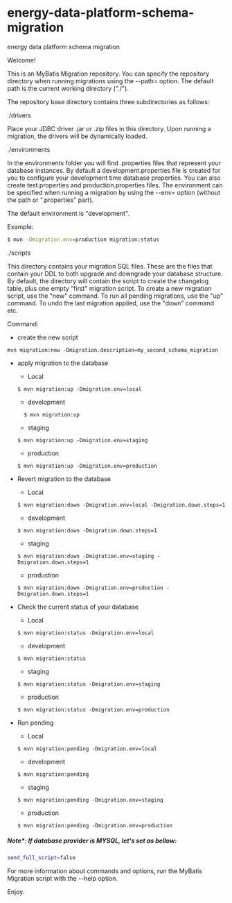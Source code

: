 # energy-data-platform-schema-migration
energy data platform schema migration

Welcome!

This is an MyBatis Migration repository.  You can specify the repository
directory when running migrations using the --path=<repos-directory>
option.  The default path is the current working directory ("./").

The repository base directory contains three subdirectories as follows:

./drivers

Place your JDBC driver .jar or .zip files in this directory.  Upon running a
migration, the drivers will be dynamically loaded.

./environments

In the environments folder you will find .properties files that represent
your database instances.  By default a development.properties file is
created for you to configure your development time database properties.
You can also create test.properties and production.properties files.
The environment can be specified when running a migration by using
the --env=<environment> option (without the path or ".properties" part).

The default environment is "development".

Example:
```sh
$ mvn -Dmigration.env=production migration:status

```

./scripts

This directory contains your migration SQL files.  These are the files
that contain your DDL to both upgrade and downgrade your database
structure.  By default, the directory will contain the script to
create the changelog table, plus one empty "first" migration script.
To create a new migration script, use the "new" command.  To run
all pending migrations, use the "up" command.  To undo the last
migration applied, use the "down" command etc.

Command:
+ create the new script
```shell script
mvn migration:new -Dmigration.description=my_second_schema_migration
```

* apply migration to the database
    *  Local
    ```shell script
    $ mvn migration:up -Dmigration.env=local
    ```
    * development
    ```shell script
      $ mvn migration:up
    ```
  
    * staging
    ```shell script
    $ mvn migration:up -Dmigration.env=staging
    ```
      
    * production
    ```shell script
    $ mvn migration:up -Dmigration.env=production
    ```
  
* Revert migration to the database
    *  Local
    ```shell script
    $ mvn migration:down -Dmigration.env=local -Dmigration.down.steps=1
    ```
    * development
    ```shell script
    $ mvn migration:down -Dmigration.down.steps=1
    ```
    * staging
    ```shell script
    $ mvn migration:down -Dmigration.env=staging -Dmigration.down.steps=1
    ```
    
    * production
    ```shell script
    $ mvn migration:down -Dmigration.env=production -Dmigration.down.steps=1
    ```
* Check the current status of your database
    * Local
    ```shell script
    $ mvn migration:status -Dmigration.env=local
    ```
    * development
    ```shell script
    $ mvn migration:status
    ```
    * staging
    ```shell script
    $ mvn migration:status -Dmigration.env=staging
    ```
    * production
    ```shell script
    $ mvn migration:status -Dmigration.env=production 
    ```
 
 * Run pending
     * Local
     ```shell script
     $ mvn migration:pending -Dmigration.env=local
     ```
     * development
     ```shell script
     $ mvn migration:pending
     ```
     * staging
     ```shell script
     $ mvn migration:pending -Dmigration.env=staging
     ```
     * production
     ```shell script
     $ mvn migration:pending -Dmigration.env=production 
   
##### Note*: If database provider is MYSQL, let's set as bellow: 
```sh
send_full_script=false
```

For more information about commands and options, run the MyBatis
Migration script with the --help option.

Enjoy.
